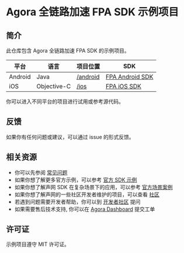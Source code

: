 # Agora 全链路加速 FPA SDK 示例项目

## 简介

此仓库包含 Agora 全链路加速 FPA SDK 的示例项目。

| 平台 | 语言 | 项目位置     | SDK                                                                                                                             |
| -------- | -------- | -------------------- | ------------------------------------------------------------------------------------------------------------------------------- |
| Android  | Java     | [/android](/android) | [FPA Android SDK](https://docs.agora.io/cn/global-accelerator/integrate_fpa_sdk_okhttp)                                            |
| iOS      | Objective-C    | [/ios](/iOS)         | [FPA iOS SDK](https://docs.agora.io/cn/global-accelerator/afnetworking_plugin_integrate) |

你可以进入不同平台的项目进行试用或参考源代码。

## 反馈

如果你有任何问题或建议，可以通过 issue 的形式反馈。

## 相关资源

- 你可以先参阅 [常见问题](https://docs.agora.io/cn/faq)
- 如果你想了解更多官方示例，可以参考 [官方 SDK 示例](https://github.com/AgoraIO)
- 如果你想了解声网 SDK 在复杂场景下的应用，可以参考 [官方场景案例](https://github.com/AgoraIO-usecase)
- 如果你想了解声网的一些社区开发者维护的项目，可以查看 [社区](https://github.com/AgoraIO-Community)
- 若遇到问题需要开发者帮助，你可以到 [开发者社区](https://rtcdeveloper.com/) 提问
- 如果需要售后技术支持, 你可以在 [Agora Dashboard](https://dashboard.agora.io) 提交工单

## 许可证

示例项目遵守 MIT 许可证。
